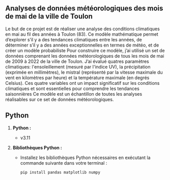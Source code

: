 ## Analyses de données météorologiques des mois de mai de la ville de Toulon
Le but de ce projet est de réaliser une analyse des conditions climatiques en mai au fil des années à Toulon (83). Ce modèle mathématique permet d’explorer s’il y a des tendances climatiques entre les années, de déterminer s’il y a des années exceptionnelles en termes de météo, et de créer un modèle probabiliste
Pour construire ce modèle, j’ai utilisé un set de données comprenant les données météorologiques de tous les mois de mai de 2009 à 2022 de la ville de Toulon. J’ai évalué quatres paramètres  climatiques: l'ensoleillement (mesuré par l'indice UV), la précipitation (exprimée en millimètres), le mistral (représenté par la vitesse maximale du vent en kilomètres par heure) et la température maximale (en degrés Celsius). Ces quatre variables ont un impact significatif sur les conditions climatiques et sont essentielles pour comprendre les tendances saisonnières
Ce modèle est un échantillon de toutes les analyses réalisables sur ce set de données météorologiques. 

## Python

1. **Python :**
   - v3.11

2. **Bibliothèques Python :**
   - Installez les bibliothèques Python nécessaires en exécutant la commande suivante dans votre terminal :
     ```bash
     pip install pandas matplotlib numpy
     ```
